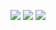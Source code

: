 ![](https://github.com/jie326513988/mini-T12/blob/main/PCB/v1.8%E6%AD%A3%E9%9D%A2.png)
![](https://github.com/jie326513988/mini-T12/blob/main/PCB/v1.8%E8%83%8C%E9%9D%A2.png)
![](https://github.com/jie326513988/mini-T12/blob/main/PCB/v1.8%E4%BE%A7%E9%9D%A2.png)